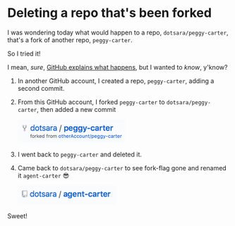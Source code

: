 # Deleting a repo that's been forked

I was wondering today what would happen to a repo, `dotsara/peggy-carter`, that's a fork of another repo, `peggy-carter`.

So I tried it!

I mean, _sure_, [GitHub explains what happens](https://help.github.com/articles/what-happens-to-forks-when-a-repository-is-deleted-or-changes-visibility/), but I wanted to _know_, y'know?

1. In another GitHub account, I created a repo, `peggy-carter`, adding a second commit.
2. From this GitHub account, I forked `peggy-carter` to `dotsara/peggy-carter`, then added a new commit

   ![forked](peggy-carter.png)
3. I went back to `peggy-carter` and deleted it.
4. Came back to `dotsara/peggy-carter` to see fork-flag gone and renamed it `agent-carter` :sunglasses:

   ![renamed](agent-carter.png)

Sweet!
